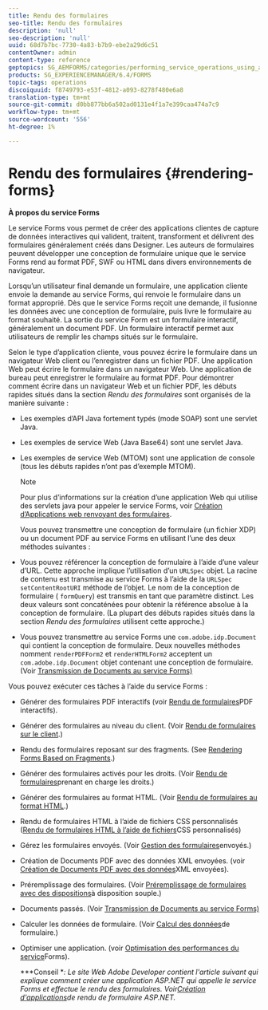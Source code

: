 ```yaml
---
title: Rendu des formulaires
seo-title: Rendu des formulaires
description: 'null'
seo-description: 'null'
uuid: 68d7b7bc-7730-4a83-b7b9-ebe2a29d6c51
contentOwner: admin
content-type: reference
geptopics: SG_AEMFORMS/categories/performing_service_operations_using_apis
products: SG_EXPERIENCEMANAGER/6.4/FORMS
topic-tags: operations
discoiquuid: f8749793-e53f-4812-a093-8278f480e6a8
translation-type: tm+mt
source-git-commit: d0bb877bb6a502ad0131e4f1a7e399caa474a7c9
workflow-type: tm+mt
source-wordcount: '556'
ht-degree: 1%

---
```



# Rendu des formulaires {#rendering-forms}

**À propos du service Forms**

Le service Forms vous permet de créer des applications clientes de capture de données interactives qui valident, traitent, transforment et délivrent des formulaires généralement créés dans Designer. Les auteurs de formulaires peuvent développer une conception de formulaire unique que le service Forms rend au format PDF, SWF ou HTML dans divers environnements de navigateur.

Lorsqu’un utilisateur final demande un formulaire, une application cliente envoie la demande au service Forms, qui renvoie le formulaire dans un format approprié. Dès que le service Forms reçoit une demande, il fusionne les données avec une conception de formulaire, puis livre le formulaire au format souhaité. La sortie du service Form est un formulaire interactif, généralement un document PDF. Un formulaire interactif permet aux utilisateurs de remplir les champs situés sur le formulaire.

Selon le type d’application cliente, vous pouvez écrire le formulaire dans un navigateur Web client ou l’enregistrer dans un fichier PDF. Une application Web peut écrire le formulaire dans un navigateur Web. Une application de bureau peut enregistrer le formulaire au format PDF. Pour démontrer comment écrire dans un navigateur Web et un fichier PDF, les débuts rapides situés dans la section *Rendu des formulaires* sont organisés de la manière suivante :

* Les exemples d’API Java fortement typés (mode SOAP) sont une servlet Java.
* Les exemples de service Web (Java Base64) sont une servlet Java.
* Les exemples de service Web (MTOM) sont une application de console (tous les débuts rapides n’ont pas d’exemple MTOM).

   >[!NOTE]
   >
   >Pour plus d’informations sur la création d’une application Web qui utilise des servlets java pour appeler le service Forms, voir [Création d’Applications web renvoyant des formulaires](/help/forms/developing/creating-web-applications-renders-forms.md).

   Vous pouvez transmettre une conception de formulaire (un fichier XDP) ou un document PDF au service Forms en utilisant l’une des deux méthodes suivantes :

* Vous pouvez référencer la conception de formulaire à l’aide d’une valeur d’URL. Cette approche implique l’utilisation d’un `URLSpec` objet. La racine de contenu est transmise au service Forms à l’aide de la `URLSpec` `setContentRootURI` méthode de l’objet. Le nom de la conception de formulaire ( `formQuery`) est transmis en tant que paramètre distinct. Les deux valeurs sont concaténées pour obtenir la référence absolue à la conception de formulaire. (La plupart des débuts rapides situés dans la section *Rendu des formulaires* utilisent cette approche.)
* Vous pouvez transmettre au service Forms une `com.adobe.idp.Document` qui contient la conception de formulaire. Deux nouvelles méthodes nomment `renderPDFForm2` et `renderHTMLForm2` acceptent un `com.adobe.idp.Document` objet contenant une conception de formulaire. (Voir [Transmission de Documents au service Forms)](/help/forms/developing/passing-documents-forms-service.md)

Vous pouvez exécuter ces tâches à l’aide du service Forms :

* Générer des formulaires PDF interactifs (voir [Rendu de formulaires](/help/forms/developing/rendering-interactive-pdf-forms.md)PDF interactifs).
* Générer des formulaires au niveau du client. (Voir [Rendu de formulaires sur le client](/help/forms/developing/rendering-forms-client.md).)
* Rendu des formulaires reposant sur des fragments. (See [Rendering Forms Based on Fragments](/help/forms/developing/rendering-forms-based-fragments.md).)
* Générer des formulaires activés pour les droits. (Voir [Rendu de formulaires](/help/forms/developing/rendering-rights-enabled-forms.md)prenant en charge les droits.)
* Générer des formulaires au format HTML. (Voir [Rendu de formulaires au format HTML](/help/forms/developing/rendering-forms-html.md).)
* Rendu de formulaires HTML à l’aide de fichiers CSS personnalisés ([Rendu de formulaires HTML à l’aide de fichiers](/help/forms/developing/rendering-html-forms-using-custom.md)CSS personnalisés)
* Gérez les formulaires envoyés. (Voir [Gestion des formulaires](/help/forms/developing/handling-submitted-forms.md)envoyés.)
* Création de Documents PDF avec des données XML envoyées. (voir [Création de Documents PDF avec des données](/help/forms/developing/creating-pdf-documents-submitted-xml.md)XML envoyées).
* Préremplissage des formulaires. (Voir [Préremplissage de formulaires avec des dispositions](/help/forms/developing/prepopulating-forms-flowable-layouts.md)à disposition souple.)
* Documents passés. (Voir [Transmission de Documents au service Forms)](/help/forms/developing/passing-documents-forms-service.md)
* Calculer les données de formulaire. (Voir [Calcul des données](/help/forms/developing/calculating-form-data.md)de formulaire.)
* Optimiser une application. (voir [Optimisation des performances du service](/help/forms/developing/optimizing-performance-forms-service.md)Forms).

   ***Conseil **: Le site Web Adobe Developer contient l&#39;article suivant qui explique comment créer une application ASP.NET qui appelle le service Forms et effectue le rendu des formulaires. Voir[Création d&#39;applications](https://www.adobe.com/devnet/livecycle/articles/asp_net.html)de rendu de formulaire ASP.NET.*

